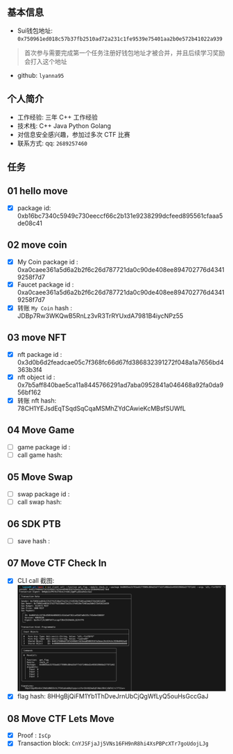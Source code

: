 ## 基本信息
- Sui钱包地址: `0x750961ed018c57b37fb2510ad72a231c1fe9539e75401aa2b0e572b41022a939`
> 首次参与需要完成第一个任务注册好钱包地址才被合并，并且后续学习奖励会打入这个地址
- github: `lyanna95`

## 个人简介
- 工作经验: 三年 C++ 工作经验
- 技术栈: C++ Java Python Golang
- 对信息安全感兴趣，参加过多次 CTF 比赛
- 联系方式: qq: `2689257460` 

## 任务

##   01 hello move  
- [x] package id: 0xb16bc7340c5949c730eeccf66c2b131e9238299dcfeed895561cfaaa5de08c41

##   02 move coin
- [x] My Coin package id : 0xa0caee361a5d6a2b2f6c26d787721da0c90de408ee894702776d43419258f7d7
- [x] Faucet package id : 0xa0caee361a5d6a2b2f6c26d787721da0c90de408ee894702776d43419258f7d7
- [x] 转账 `My Coin` hash : JDBp7Rw3WKQwB5RnLz3vR3TrRYUxdA7981B4iycNPz55

##   03 move NFT
- [x] nft package id : 0x3d0b6d2feadcae05c7f368fc66d67fd386832391272f048a1a7656bd4363b3f4
- [x] nft object id : 0x7b5aff840bae5ca11a8445766291ad7aba0952841a046468a92fa0da956bf162
- [x] 转账 nft  hash: 78CH1YEJsdEqTSqdSqCqaMSMhZYdCAwieKcMBsfSUWfL

##   04 Move Game
- [ ] game package id :
- [ ] call game hash:

##   05 Move Swap
- [ ] swap package id :
- [ ] call swap hash:

##   06 SDK PTB
- [ ] save hash :

##   07 Move CTF Check In
- [x] CLI call 截图: ![CLI](./img/WechatIMG63.jpg)
- [x] flag hash: 8HHgBjQiFM1Yb1ThDveJrnUbCjQgWfLyQ5ouHsGccGaJ

##   08 Move CTF Lets Move
- [X] Proof : `IsCp`
- [x] Transaction block: `CnYJSFjaJj5VNs16FH9nR8hi4XsPBPcXTr7goUdojLJg`